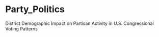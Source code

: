# Party_Politics
District Demographic Impact on Partisan Activity in U.S. Congressional Voting Patterns
